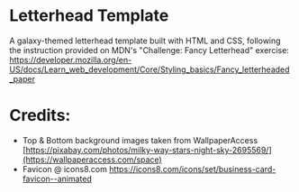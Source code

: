 # Letterhead Template

A galaxy-themed letterhead template built with HTML and CSS, following the instruction provided on MDN's "Challenge: Fancy Letterhead" exercise:
https://developer.mozilla.org/en-US/docs/Learn_web_development/Core/Styling_basics/Fancy_letterheaded_paper


# Credits:
- Top & Bottom background images taken from WallpaperAccess [https://pixabay.com/photos/milky-way-stars-night-sky-2695569/](https://wallpaperaccess.com/space)
- Favicon @ icons8.com https://icons8.com/icons/set/business-card-favicon--animated
